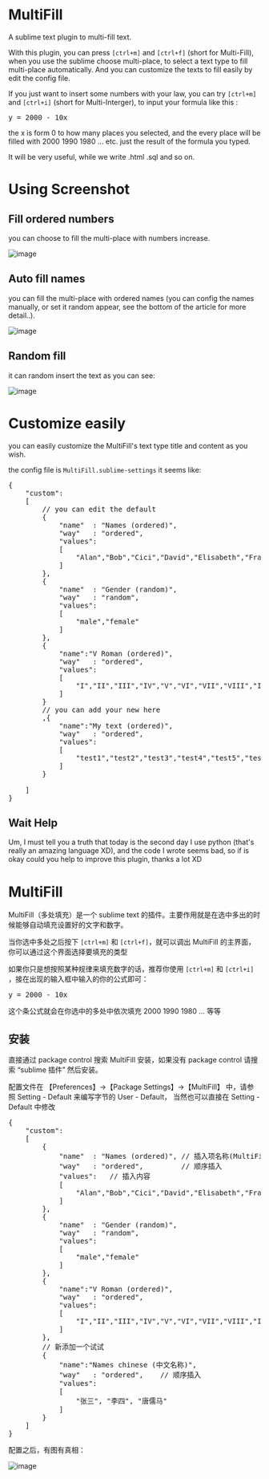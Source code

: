 MultiFill
====================

A sublime text plugin to multi-fill text.

With this plugin, you can press <code>[ctrl+m]</code> and <code>[ctrl+f]</code> (short for Multi-Fill), when you use the sublime choose multi-place, to select a text type to fill multi-place automatically. And you can customize the texts to fill easily by edit the config file.

If you just want to insert some numbers with your law, you can try <code>[ctrl+m]</code> and <code>[ctrl+i]</code> (short for Multi-Interger), to input your formula like this :
<pre>y = 2000 - 10x</pre>
the x is form 0 to how many places you selected, and the every place will be filled with 2000 1990 1980 ... etc. just the result of the formula you typed.

It will be very useful, while we write .html .sql and so on.


Using Screenshot
====================

Fill ordered numbers
--------------------

you can choose to fill the multi-place with numbers increase.

![image](https://github.com/Lellansin/MultiFill/raw/master/screenshots/multi_fill_num.png)

Auto fill names
--------------------

you can fill the multi-place with ordered names (you can config the names manually, or set it random appear, see the bottom of the article for more detail..).

![image](https://github.com/Lellansin/MultiFill/raw/master/screenshots/multi_fill_names.png)

Random fill
--------------------

it can random insert the text as you can see:

![image](https://github.com/Lellansin/MultiFill/raw/master/screenshots/multi_fill_sex.png)

Customize easily
====================

you can easily customize the MultiFill's text type title and content as you wish.

the config file is <code>MultiFill.sublime-settings</code> it seems like:
<pre>
{
	"custom":
	[
		// you can edit the default
		{
			"name"  : "Names (ordered)",
			"way"   : "ordered",
			"values": 
			[
				"Alan","Bob","Cici","David","Elisabeth","Franklin"
			]
		},
		{
			"name"  : "Gender (random)",
			"way"   : "random",
			"values": 
			[
				"male","female"
			]
		},
		{
			"name":"V Roman (ordered)",
			"way"   : "ordered",
			"values":
			[
				"I","II","III","IV","V","VI","VII","VIII","IX","X","XI","XII"
			]
		}  
		// you can add your new here
		,{
			"name":"My text (ordered)",
			"way"   : "ordered",
			"values":
			[
				"test1","test2","test3","test4","test5","test6"
			]
		}

	]
}
</pre>


Wait Help
--------------------

Um, I must tell you a truth that today is the second day I use python (that's really an amazing language XD), and the code I wrote seems bad, so if is okay could you help to improve this plugin, thanks a lot XD



MultiFill
====================

MultiFill（多处填充）是一个 sublime text 的插件。主要作用就是在选中多出的时候能够自动填充设置好的文字和数字。

当你选中多处之后按下 <code>[ctrl+m]</code> 和 <code>[ctrl+f]</code>，就可以调出 MultiFill 的主界面，你可以通过这个界面选择要填充的类型

如果你只是想按照某种规律来填充数字的话，推荐你使用 <code>[ctrl+m]</code> 和 <code>[ctrl+i]</code> ，接在出现的输入框中输入的你的公式即可：
<pre>y = 2000 - 10x</pre>
这个条公式就会在你选中的多处中依次填充 2000 1990 1980 ... 等等


安装
--------------------
直接通过 package control 搜索 MultiFill 安装，如果没有 package control 请搜索 “sublime 插件” 然后安装。


配置文件在 【Preferences】->【Package Settings】->【MultiFill】 中，请参照 Setting - Default 来编写字节的 User - Default， 当然也可以直接在 Setting - Default 中修改
<pre>
{
	"custom":
	[
		{
			"name"  : "Names (ordered)", // 插入项名称(MultiFill界面显示)
			"way"   : "ordered",		 // 顺序插入
			"values": 	// 插入内容
			[
				"Alan","Bob","Cici","David","Elisabeth","Franklin"
			]
		},
		{
			"name"  : "Gender (random)",
			"way"   : "random",
			"values": 
			[
				"male","female"
			]
		},
		{
			"name":"V Roman (ordered)",
			"way"   : "ordered",
			"values":
			[
				"I","II","III","IV","V","VI","VII","VIII","IX","X","XI","XII"
			]
		},
		// 新添加一个试试
		{
			"name":"Names chinese (中文名称)",
			"way"   : "ordered",	// 顺序插入
			"values":
			[
				"张三", "李四", "唐儒马"
			]
		}
	]
}
</pre>

配置之后，有图有真相：

![image](https://github.com/Lellansin/MultiFill/raw/master/screenshots/add_chinese.png)
